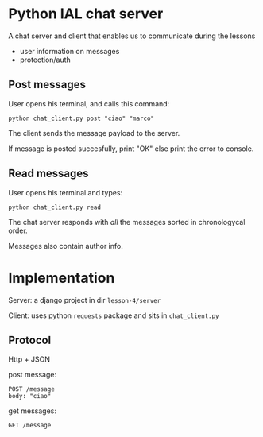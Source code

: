 # Python IAL chat server

A chat server and client that enables us to communicate during
the lessons

- user information on messages
- protection/auth

## Post messages

User opens his terminal, and calls this command:

    python chat_client.py post "ciao" "marco"

The client sends the message payload to the server.

If message is posted succesfully, print "OK" else print the error to console.

## Read messages

User opens his terminal and types:

    python chat_client.py read

The chat server responds with *all* the messages sorted in chronologycal order.

Messages also contain author info.


# Implementation

Server: a django project in dir
`lesson-4/server`

Client: uses python `requests` package and sits in `chat_client.py`


## Protocol

Http + JSON

post message:

    POST /message
    body: "ciao"

get messages:

    GET /message













